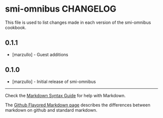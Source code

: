 smi-omnibus CHANGELOG
=====================

This file is used to list changes made in each version of the smi-omnibus cookbook.

0.1.1
-----
- [marzullo] - Guest additions

0.1.0
-----
- [marzullo] - Initial release of smi-omnibus

- - -
Check the [Markdown Syntax Guide](http://daringfireball.net/projects/markdown/syntax) for help with Markdown.

The [Github Flavored Markdown page](http://github.github.com/github-flavored-markdown/) describes the differences between markdown on github and standard markdown.

